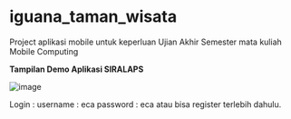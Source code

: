 # iguana_taman_wisata

Project aplikasi mobile untuk keperluan Ujian Akhir Semester mata kuliah Mobile Computing

****Tampilan Demo Aplikasi SIRALAPS****


![image](https://github.com/user-attachments/assets/0c81ae6f-e0d5-4802-bc19-dae08cdf3a2b)


Login :
username : eca    password : eca
          atau
bisa register terlebih dahulu.


